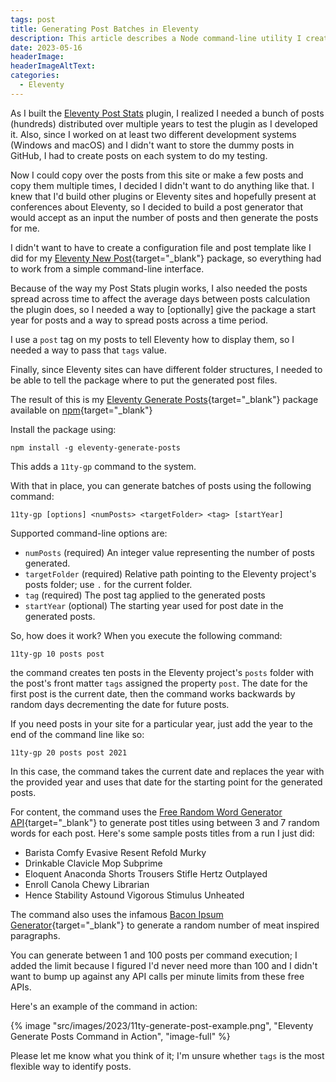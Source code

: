 ```yaml
---
tags: post
title: Generating Post Batches in Eleventy
description: This article describes a Node command-line utility I created to generate batches of new posts in an Eleventy site.
date: 2023-05-16
headerImage: 
headerImageAltText: 
categories:
  - Eleventy
---
```


As I built the [Eleventy Post Stats](/posts/2023/eleventy-site-statistics) plugin, I realized I needed a bunch of posts (hundreds) distributed over multiple years to test the plugin as I developed it. Also, since I worked on at least two different development systems (Windows and macOS) and I didn't want to store the dummy posts in GitHub, I had to create posts on each system to do my testing. 

Now I could copy over the posts from this site or make a few posts and copy them multiple times, I decided I didn't want to do anything like that. I knew that I'd build other plugins or Eleventy sites and hopefully present at conferences about Eleventy, so I decided to build a post generator that would accept as an input the number of posts and then generate the posts for me. 

I didn't want to have to create a configuration file and post template like I did for my [Eleventy New Post](https://www.npmjs.com/package/eleventy-new-post){target="_blank"} package, so everything had to work from a simple command-line interface.

Because of the way my Post Stats plugin works, I also needed the posts spread across time to affect the average days between posts calculation the plugin does, so I needed a way to [optionally] give the package a start year for posts and a way to spread posts across a time period.

I use a `post` tag on my posts to tell Eleventy how to display them, so I needed a way to pass that `tags` value.

Finally, since Eleventy sites can have different folder structures, I needed to be able to tell the package where to put the generated post files.

The result of this is my [Eleventy Generate Posts](https://github.com/johnwargo/eleventy-generate-posts){target="_blank"} package available on [npm](https://www.npmjs.com/package/eleventy-generate-posts){target="_blank"}

Install the package using:

```shell
npm install -g eleventy-generate-posts
```

This adds a `11ty-gp` command to the system.

With that in place, you can generate batches of posts using the following command:

```shell
11ty-gp [options] <numPosts> <targetFolder> <tag> [startYear]
```

Supported command-line options are:

* `numPosts` (required) An integer value representing the number of posts generated.
* `targetFolder` (required) Relative path pointing to the Eleventy project's posts folder; use `.` for the current folder.
* `tag` (required) The post tag applied to the generated posts
* `startYear` (optional) The starting year used for post date in the generated posts. 

So, how does it work?  When you execute the following command:

```shell
11ty-gp 10 posts post
```

the command creates ten posts in the Eleventy project's `posts` folder with the post's front matter `tags` assigned the property `post`. The date for the first post is the current date, then the command works backwards by random days decrementing the date for future posts. 

If you need posts in your site for a particular year, just add the year to the end of the command line like so:

```shell
11ty-gp 20 posts post 2021
```

In this case, the command takes the current date and replaces the year with the provided year and uses that date for the starting point for the generated posts.

For content, the command uses the [Free Random Word Generator API](https://random-word-api.vercel.app/){target="_blank"} to generate post titles using between 3 and 7 random words for each post. Here's some sample posts titles from a run I just did:

* Barista Comfy Evasive Resent Refold Murky
* Drinkable Clavicle Mop Subprime
* Eloquent Anaconda Shorts Trousers Stifle Hertz Outplayed
* Enroll Canola Chewy Librarian
* Hence Stability Astound Vigorous Stimulus Unheated

The command also uses the infamous [Bacon Ipsum Generator](https://baconipsum.com/){target="_blank"} to generate a random number of meat inspired paragraphs. 

You can generate between 1 and 100 posts per command execution; I added the limit because I figured I'd never need more than 100 and I didn't want to bump up against any API calls per minute limits from these free APIs.

Here's an example of the command in action:

{% image "src/images/2023/11ty-generate-post-example.png", "Eleventy Generate Posts Command in Action", "image-full" %}

Please let me know what you think of it; I'm unsure whether `tags` is the most flexible way to identify posts.
